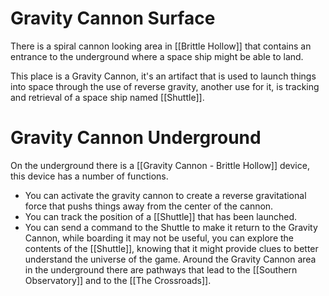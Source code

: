 # Gravity Cannon Surface
There is a spiral cannon looking area in [[Brittle Hollow]] that contains an entrance to the underground where a space ship might be able to land.

This place is a Gravity Cannon, it's an artifact that is used to launch things into space through the use of reverse gravity, another use for it, is tracking and retrieval of a space ship named [[Shuttle]].

# Gravity Cannon Underground
On the underground there is a [[Gravity Cannon - Brittle Hollow]] device, this device has a number of functions.
- You can activate the gravity cannon to create a reverse gravitational force that pushs things away from the center of the cannon.
- You can track the position of a [[Shuttle]] that has been launched.
- You can send a command to the Shuttle to make it return to the Gravity Cannon, while boarding it may not be useful, you can explore the contents of the [[Shuttle]], knowing that it might provide clues to better understand the universe of the game.
Around the Gravity Cannon area in the underground there are pathways that lead to the [[Southern Observatory]] and to the [[The Crossroads]].